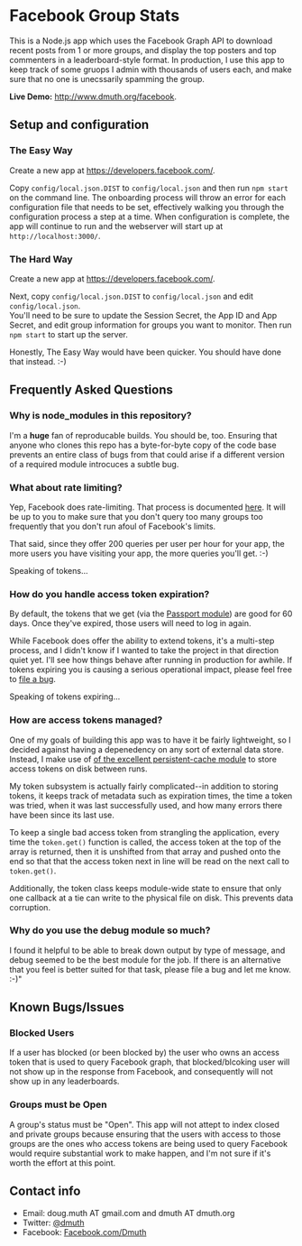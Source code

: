 
# Facebook Group Stats

This is a Node.js app which uses the Facebook Graph API to download recent posts from 1 or more groups,
and display the top posters and top commenters in a leaderboard-style format.  In production, I use this app
to keep track of some gruops I admin with thousands of users each, and make sure that no one is
unecssarily spamming the group.

**Live Demo:** <a href="http://www.dmuth.org/facebook">http://www.dmuth.org/facebook</a>.


## Setup and configuration


### The Easy Way

Create a new app at <a href="https://developers.facebook.com/">https://developers.facebook.com/</a>.

Copy `config/local.json.DIST` to `config/local.json` and then run `npm start` on the command line.
The onboarding process will throw an error for each configuration file that needs to be set, effectively 
walking you through the configuration process a step at a time.  When configuration is complete,
the app will continue to run and the webserver will start up at `http://localhost:3000/`.


### The Hard Way

Create a new app at <a href="https://developers.facebook.com/">https://developers.facebook.com/</a>.

Next, copy `config/local.json.DIST` to `config/local.json` and edit `config/local.json`.  
You'll need to be sure to update the Session Secret, the App ID and App Secret, and edit group 
information for groups you want to monitor.  Then run `npm start` to start up the server.

Honestly, The Easy Way would have been quicker.  You should have done that instead. :-)


## Frequently Asked Questions


### Why is node_modules in this repository?

I'm a **huge** fan of reproducable builds. You should be, too. Ensuring that anyone who clones this 
repo has a byte-for-byte copy of the code base prevents an entire class of bugs from
that could arise if a different version of a required module introcuces a subtle bug.


### What about rate limiting?

Yep, Facebook does rate-limiting.  That process is documented <a 
	href="https://developers.facebook.com/docs/graph-api/advanced/rate-limiting">here</a>.
It will be up to you to make sure that you don't query too many groups too frequently 
that you don't run afoul of Facebook's limits.

That said, since they offer 200 queries per user per hour for your app, the more users you
have visiting your app, the more queries you'll get. :-)

Speaking of tokens...


### How do you handle access token expiration?

By default, the tokens that we get (via the <a href="http://passportjs.org/">Passport module</a>)
are good for 60 days.  Once they've expired, those users will need to log in again.

While Facebook does offer the ability to extend tokens, it's a multi-step process, and I 
didn't know if I wanted to take the project in that direction quiet yet.  I'll see how
things behave after running in production for awhile.  If tokens expiring you is causing
a serious operational impact, please feel free to 
<a href="https://github.com/dmuth/facebook-group-leaderboard/issues">file a bug</a>.

Speaking of tokens expiring...


### How are access tokens managed?

One of my goals of building this app was to have it be fairly lightweight, so I decided
against having a depenedency on any sort of external data store.  Instead, I make use of
<a href="https://github.com/lionc/persistent-cache">of the excellent persistent-cache module</a>
to store access tokens on disk between runs.

My token subsystem is actually fairly complicated--in addition to storing tokens, it keeps track
of metadata such as expiration times, the time a token was tried, when it was last successfully used,
and how many errors there have been since its last use.

To keep a single bad access token from strangling the application, every time the `token.get()` function
is called, the access token at the top of the array is returned, then it is unshifted from that array
and pushed onto the end so that that the access token next in line will be read on the next call
to `token.get()`.

Additionally, the token class keeps module-wide state to ensure that only one callback at a tie
can write to the physical file on disk.  This prevents data corruption.


### Why do you use the debug module so much?

I found it helpful to be able to break down output by type of message, and debug seemed to be 
the best module for the job.  If there is an alternative that you feel is better suited 
for that task, please file a bug and let me know. :-)"


## Known Bugs/Issues


### Blocked Users

If a user has blocked (or been blocked by) the user who owns an access token that is used to
query Facebook graph, that blocked/blcoking user will not show up in the response from Facebook,
and consequently will not show up in any leaderboards.


### Groups must be Open

A group's status must be "Open".  This app will not attept to index closed and private groups
because ensuring that the users with access to those groups are the ones who access tokens
are being used to query Facebook would require substantial work to make happen, and I'm
not sure if it's worth the effort at this point.


## Contact info

- Email: doug.muth AT gmail.com and dmuth AT dmuth.org
- Twitter: <a href="http://twiter.com/dmuth">@dmuth</a>
- Facebook: <a href="http://www.facebook.com/dmuth">Facebook.com/Dmuth</a>







